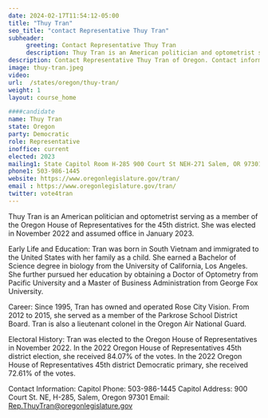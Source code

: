 ```yaml
---
date: 2024-02-17T11:54:12-05:00
title: "Thuy Tran"
seo_title: "contact Representative Thuy Tran"
subheader:
     greeting: Contact Representative Thuy Tran
     description: Thuy Tran is an American politician and optometrist serving as a member of the Oregon House of Representatives for the 45th district. She was elected in November 2022 and assumed office in January 2023.
description: Contact Representative Thuy Tran of Oregon. Contact information for Thuy Tran includes email address, phone number, and mailing address.
image: thuy-tran.jpeg
video:
url:  /states/oregon/thuy-tran/
weight: 1
layout: course_home

####candidate
name: Thuy Tran
state: Oregon
party: Democratic
role: Representative
inoffice: current
elected: 2023
mailing1: State Capitol Room H-285 900 Court St NEH-271 Salem, OR 97301
phone1: 503-986-1445
website: https://www.oregonlegislature.gov/tran/
email : https://www.oregonlegislature.gov/tran/
twitter: vote4tran
---
```


Thuy Tran is an American politician and optometrist serving as a member of the Oregon House of Representatives for the 45th district. She was elected in November 2022 and assumed office in January 2023.

Early Life and Education:
Tran was born in South Vietnam and immigrated to the United States with her family as a child. She earned a Bachelor of Science degree in biology from the University of California, Los Angeles. She further pursued her education by obtaining a Doctor of Optometry from Pacific University and a Master of Business Administration from George Fox University.

Career:
Since 1995, Tran has owned and operated Rose City Vision. From 2012 to 2015, she served as a member of the Parkrose School District Board. Tran is also a lieutenant colonel in the Oregon Air National Guard.

Electoral History:
Tran was elected to the Oregon House of Representatives in November 2022. In the 2022 Oregon House of Representatives 45th district election, she received 84.07% of the votes. In the 2022 Oregon House of Representatives 45th district Democratic primary, she received 72.61% of the votes.

Contact Information:
Capitol Phone: 503-986-1445
Capitol Address: 900 Court St. NE, H-285, Salem, Oregon 97301
Email: Rep.ThuyTran@oregonlegislature.gov
